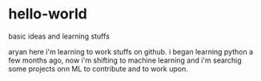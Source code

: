 # hello-world
basic ideas and learning stuffs

aryan here i'm learning to work stuffs on github.
i began learning python a few months ago, now i'm shifting to machine learning and i'm searchig some projects onn ML to contribute
and to work upon.

